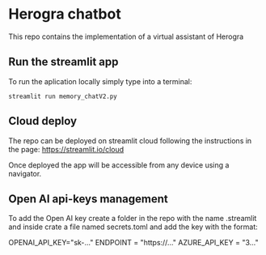# Herogra chatbot
This repo contains the implementation of a virtual assistant of Herogra

## Run the streamlit app

To run the aplication locally simply type into a terminal:

```
streamlit run memory_chatV2.py
```

## Cloud deploy
The repo can be deployed on streamlit cloud following the instructions in the page: https://streamlit.io/cloud

Once deployed the app will be accessible from any device using a navigator.

## Open AI api-keys management
To add the Open AI key create a folder in the repo with the name .streamlit and inside crate a file named secrets.toml and add the key with the format:

OPENAI_API_KEY="sk-..."
ENDPOINT = "https://..."
AZURE_API_KEY = "3..."